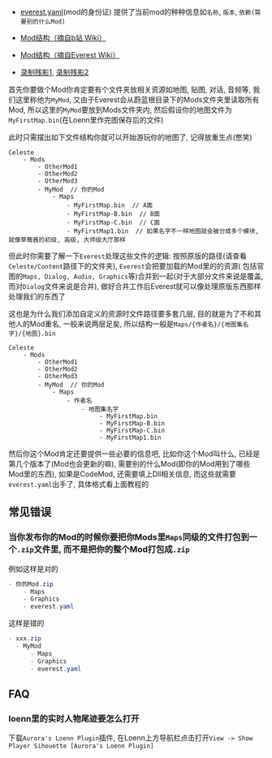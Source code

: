 * [everest.yaml](https://github.com/EverestAPI/Resources/wiki/everest.yaml-Setup)(mod的身份证)
  提供了当前mod的种种信息如`名称`, `版本`, `依赖(需要别的什么Mod)`

* [Mod结构（摘自b站 Wiki）](https://wiki.biligame.com/celeste/Mod%E7%BB%93%E6%9E%84)
* [Mod结构（摘自Everest Wiki）](https://github.com/EverestAPI/Resources/wiki/Mod-Structure)
* [录制残影1](https://github.com/EverestAPI/Resources/wiki/Mod-Structure#adding-custom-tutorial-ghosts), [录制残影2](https://wiki.biligame.com/celeste/%E5%AE%9E%E4%BD%93/%E5%AE%98%E5%9B%BE%E5%AE%9E%E4%BD%93#Ghost_Player_Playback)

首先你要做个Mod你肯定要有个文件夹放相关资源如地图, 贴图, 对话, 音频等, 我们这里称他为`MyMod`, 又由于Everest会从蔚蓝根目录下的Mods文件夹里读取所有Mod,
所以这里的`MyMod`要放到Mods文件夹内, 然后假设你的地图文件为`MyFirstMap.bin`(在Loenn里作完图保存后的文件)

此时只需摆出如下文件结构你就可以开始游玩你的地图了, 记得放重生点(憋笑)

```
Celeste
    - Mods
        - OtherMod1
        - OtherMod2
        - OtherMod3
        - MyMod  // 你的Mod
            - Maps 
                - MyFirstMap.bin  // A面
                - MyFirstMap-B.bin  // B面
                - MyFirstMap-C.bin  // C面
                - MyFirstMap1.bin  // 如果名字不一样地图就会被分成多个模块, 就像草莓酱的初级, 高级, 大师级大厅那样
```

但此时你需要了解一下`Everest`处理这些文件的逻辑: 按照原版的路径(请查看`Celeste/Content`路径下的文件夹), `Everest`会把要加载的Mod里的的资源(
包括官图的`Maps, Dialog, Audio, Graphics`等)合并到一起(对于大部分文件来说是覆盖, 而对`Dialog`文件来说是合并), 做好合并工作后Everest就可以像处理原版东西那样处理我们的东西了

这也是为什么我们添加自定义的资源时文件路径要多套几层, 目的就是为了不和其他人的Mod重名, 一般来说两层足矣, 所以结构一般是`Maps/{作者名}/{地图集名字}/{地图}.bin`

```
Celeste
    - Mods
        - OtherMod1
        - OtherMod2
        - OtherMod3
        - MyMod  // 你的Mod
            - Maps 
                - 作者名
                    - 地图集名字
                         - MyFirstMap.bin  
                         - MyFirstMap-B.bin
                         - MyFirstMap-C.bin
                         - MyFirstMap1.bin 
```

然后你这个Mod肯定还要提供一些必要的信息吧, 比如你这个Mod叫什么, 已经是第几个版本了(Mod也会更新的嘛), 需要别的什么Mod(即你的Mod用到了哪些Mod里的东西),
如果是CodeMod, 还需要填上Dll相关信息, 而这些就需要`everest.yaml`出手了, 具体格式看上面教程的

## 常见错误

### 当你发布你的Mod的时候你要把你Mods里`Maps`同级的文件打包到一个`.zip`文件里, 而不是把你的整个Mod打包成`.zip`

例如这样是对的

```csharp
- 你的Mod.zip
    - Maps
    - Graphics
    - everest.yaml
```

这样是错的

```csharp
- xxx.zip
  - MyMod
      - Maps
      - Graphics
      - everest.yaml
```


## FAQ

### loenn里的实时人物尾迹要怎么打开

下载`Aurora's Loenn Plugin`插件, 在Loenn上方导航栏点击打开`View -> Show Player Sihouette [Aurora's Loenn Plugin]`
